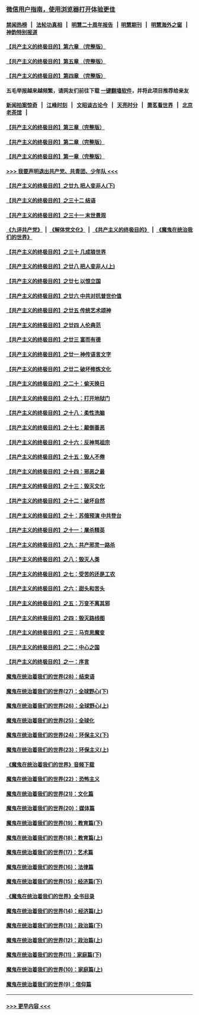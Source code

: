 ### [微信用户指南，使用浏览器打开体验更佳](https://github.com/gfw-breaker/banned-news1/blob/master/indexes/wechat-guide.md?t=0)
#### [禁闻热榜](热点新闻.md?t=0)  &nbsp;&nbsp;|&nbsp;&nbsp; [法轮功真相](https://github.com/gfw-breaker/truth/blob/master/README.md?t=0) &nbsp;&nbsp;|&nbsp;&nbsp; [明慧二十周年报告](https://github.com/gfw-breaker/mh-reports/blob/master/README.md?t=0) &nbsp;&nbsp;|&nbsp;&nbsp;[明慧期刊](https://github.com/gfw-breaker/mh-qikan) &nbsp;&nbsp;|&nbsp;&nbsp; [明慧海外之窗](https://github.com/gfw-breaker/mh-news/blob/master/README.md?t=0) &nbsp;&nbsp;|&nbsp;&nbsp; [神韵特别报道](https://github.com/gfw-breaker/mh-news/blob/master/shenyun.md?t=0)
#### [【共产主义的终极目的】第六章 （完整版）](../pages/nsc422/n11428913.md?t=02141244) 
#### [【共产主义的终极目的】第五章 （完整版）](../pages/nsc422/n11428912.md?t=02141244) 
#### [【共产主义的终极目的】第四章 （完整版）](../pages/nsc422/n11428907.md?t=02141244) 
#### 五毛举报越来越频繁，请网友们前往下载 [一键翻墙软件](https://github.com/gfw-breaker/ssr-accounts)，并将此项目推荐给亲友
#### [新闻拍案惊奇](https://github.com/gfw-breaker/banned-news1/blob/master/pages/link4.md) &nbsp;&nbsp;|&nbsp;&nbsp; [江峰时刻](https://github.com/gfw-breaker/banned-news1/blob/master/pages/link4.md) &nbsp;&nbsp;|&nbsp;&nbsp; [文昭谈古论今](https://github.com/gfw-breaker/banned-news1/blob/master/pages/link4.md) &nbsp;&nbsp;|&nbsp;&nbsp; [天亮时分](https://github.com/gfw-breaker/banned-news1/blob/master/pages/link4.md) &nbsp;&nbsp;|&nbsp;&nbsp; [萧茗看世界](https://github.com/gfw-breaker/banned-news1/blob/master/pages/link4.md) &nbsp;&nbsp;|&nbsp;&nbsp; [北京老茶馆](https://github.com/gfw-breaker/banned-news1/blob/master/pages/link4.md) &nbsp;&nbsp;|&nbsp;&nbsp; 
#### [【共产主义的终极目的】第三章（完整版）](../pages/nsc422/n11428848.md?t=02141244) 
#### [【共产主义的终极目的】第二章（完整版）](../pages/nsc422/n11428831.md?t=02141244) 
#### [【共产主义的终极目的】第一章（完整版）](../pages/nsc422/n11417651.md?t=02141244) 
#### [>>> 我要声明退出共产党、共青团、少年队 <<<](https://github.com/begood0513/goodnews/blob/master/quit/letter.md) 
#### [【共产主义的终极目的】之廿九 把人变非人(下)](../pages/nsc422/n11344140.md?t=02141244) 
#### [【共产主义的终极目的】之三十二 结语](../pages/nsc422/n11360535.md?t=02141244) 
#### [【共产主义的终极目的】之三十一 末世景观](../pages/nsc422/n11351129.md?t=02141244) 
#### [《九评共产党》](https://github.com/begood0513/9ping.md/blob/master/README.md) &nbsp;|&nbsp; [《解体党文化》](../../../../jtdwh.md/blob/master/README.md)  &nbsp;|&nbsp; [《共产主义的终极目的》](../../../../gczydzjmd.md/blob/master/README.md) &nbsp;|&nbsp; [《魔鬼在统治我们的世界》](../../../../mgztzwmdsj.md/blob/master/README.md) 
#### [【共产主义的终极目的】之三十 几成狼世界](../pages/nsc422/n11348280.md?t=02141244) 
#### [【共产主义的终极目的】之廿八 把人变非人(上)](../pages/nsc422/n11340492.md?t=02141244) 
#### [【共产主义的终极目的】之廿七 以恨立国](../pages/nsc422/n11336944.md?t=02141244) 
#### [【共产主义的终极目的】之廿六 中共对抗普世价值](../pages/nsc422/n11324785.md?t=02141244) 
#### [【共产主义的终极目的】之廿五 传统艺术颂神](../pages/nsc422/n11296396.md?t=02141244) 
#### [【共产主义的终极目的】之廿四 人伦典范](../pages/nsc422/n11296397.md?t=02141244) 
#### [【共产主义的终极目的】之廿三 富而有德](../pages/nsc422/n11283598.md?t=02141244) 
#### [【共产主义的终极目的】之廿一 神传语言文字](../pages/nsc422/n11263265.md?t=02141244) 
#### [【共产主义的终极目的】之廿二 破坏修炼文化](../pages/nsc422/n11245728.md?t=02141244) 
#### [【共产主义的终极目的】之二十：偷天换日](../pages/nsc422/n11238846.md?t=02141244) 
#### [【共产主义的终极目的】之十九：打开地狱门](../pages/nsc422/n11206376.md?t=02141244) 
#### [【共产主义的终极目的】之十八：柔性洗脑](../pages/nsc422/n11199994.md?t=02141244) 
#### [【共产主义的终极目的】之十七：颠倒善恶](../pages/nsc422/n11179782.md?t=02141244) 
#### [【共产主义的终极目的】之十六：反神骂祖宗](../pages/nsc422/n11166798.md?t=02141244) 
#### [【共产主义的终极目的】之十五：毁人不倦](../pages/nsc422/n11166792.md?t=02141244) 
#### [【共产主义的终极目的】之十四：邪恶之最](../pages/nsc422/n11150249.md?t=02141244) 
#### [【共产主义的终极目的】之十三：毁灭文化](../pages/nsc422/n11135227.md?t=02141244) 
#### [【共产主义的终极目的】之十二：破坏自然](../pages/nsc422/n11135214.md?t=02141244) 
#### [【共产主义的终极目的】之十：苏俄预演 中共登台](../pages/nsc422/n11118424.md?t=02141244) 
#### [【共产主义的终极目的】之十一：屠杀精英](../pages/nsc422/n11118442.md?t=02141244) 
#### [【共产主义的终极目的】之九：共产邪灵一路杀](../pages/nsc422/n11114139.md?t=02141244) 
#### [【共产主义的终极目的】之八：毁灭人类](../pages/nsc422/n11108503.md?t=02141244) 
#### [【共产主义的终极目的】之七：受苦的还是工农](../pages/nsc422/n11101809.md?t=02141244) 
#### [【共产主义的终极目的】之六：甜头和苦头](../pages/nsc422/n11096971.md?t=02141244) 
#### [【共产主义的终极目的】之五：万变不离其邪](../pages/nsc422/n11091285.md?t=02141244) 
#### [【共产主义的终极目的】之四：毁灭路线图](../pages/nsc422/n11086284.md?t=02141244) 
#### [【共产主义的终极目的】之三：马克思魔变](../pages/nsc422/n11061941.md?t=02141244) 
#### [【共产主义的终极目的】之二：中心之国](../pages/nsc422/n11047728.md?t=02141244) 
#### [【共产主义的终极目的】之一：序言](../pages/nsc422/n11086077.md?t=02141244) 
#### [魔鬼在统治着我们的世界(28)：结束语](../pages/nsc422/n10936246.md?t=02141244) 
#### [魔鬼在统治着我们的世界(27)：全球野心(下)](../pages/nsc422/n10928319.md?t=02141244) 
#### [魔鬼在统治着我们的世界(26)：全球野心(上)](../pages/nsc422/n10900318.md?t=02141244) 
#### [魔鬼在统治着我们的世界(25)：全球化](../pages/nsc422/n10788205.md?t=02141244) 
#### [魔鬼在统治着我们的世界(24)：环保主义(下)](../pages/nsc422/n10695307.md?t=02141244) 
#### [魔鬼在统治着我们的世界(23)：环保主义(上)](../pages/nsc422/n10688613.md?t=02141244) 
#### [《魔鬼在统治着我们的世界》音频下载](../pages/nsc422/n10635553.md?t=02141244) 
#### [魔鬼在统治着我们的世界(22)：恐怖主义](../pages/nsc422/n10614727.md?t=02141244) 
#### [魔鬼在统治着我们的世界(21)：文化篇](../pages/nsc422/n10597706.md?t=02141244) 
#### [魔鬼在统治着我们的世界(20)：媒体篇](../pages/nsc422/n10586579.md?t=02141244) 
#### [魔鬼在统治着我们的世界(19)：教育篇(下)](../pages/nsc422/n10564808.md?t=02141244) 
#### [魔鬼在统治着我们的世界(18)：教育篇(上)](../pages/nsc422/n10526970.md?t=02141244) 
#### [魔鬼在统治着我们的世界(17)：艺术篇](../pages/nsc422/n10499093.md?t=02141244) 
#### [魔鬼在统治着我们的世界(16)：法律篇](../pages/nsc422/n10485969.md?t=02141244) 
#### [魔鬼在统治着我们的世界(15)：经济篇(下)](../pages/nsc422/n10469975.md?t=02141244) 
#### [《魔鬼在统治着我们的世界》全书目录](../pages/nsc422/n10464261.md?t=02141244) 
#### [魔鬼在统治着我们的世界(14)：经济篇(上)](../pages/nsc422/n10457370.md?t=02141244) 
#### [魔鬼在统治着我们的世界(13)：政治篇(下)](../pages/nsc422/n10448270.md?t=02141244) 
#### [魔鬼在统治着我们的世界(12)：政治篇(上)](../pages/nsc422/n10444576.md?t=02141244) 
#### [魔鬼在统治着我们的世界(11)：家庭篇(下)](../pages/nsc422/n10440961.md?t=02141244) 
#### [魔鬼在统治着我们的世界(10)：家庭篇(上)](../pages/nsc422/n10435448.md?t=02141244) 
#### [魔鬼在统治着我们的世界(9)：信仰篇](../pages/nsc422/n10432159.md?t=02141244) 

----
#### [ >>> 更早内容 <<< ](../indexes/nsc422-earlier.md)
